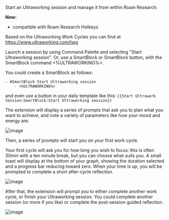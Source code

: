 Start an Ultraworking session and manage it from within Roam Research.

**New:**
- compatible with Roam Research Hotkeys

Based on the Ultraworking Work Cycles you can find at https://www.ultraworking.com/twg

Launch a session by using Command Palette and selecting "Start Ultraworking session". Or, use a SmartBlock or SmartBlock button, with the SmartBlock command <%ULTRAWORKING%>.

You could create a SmartBlock as follows:
```
- #SmartBlock Start Ultraworking session
    - <%ULTRAWORKING%>
```

and even use a button in your daily template like this:
```{{Start Ultrawork Session:SmartBlock:Start Ultraworking session}}```

The extension will display a series of prompts that ask you to plan what you want to achieve, and note a variety of parameters like how your mood and energy are.

![image](https://user-images.githubusercontent.com/6857790/200477305-b5d17ea1-e707-4ef4-876e-0af7739b5698.png)

Then, a series of prompts will start you on your first work cycle.

Your first cycle will ask you for how long you wish to focus: this is often 30min with a ten minute break, but you can choose what suits you. A small toast will display at the bottom of your graph, showing the duration selected and a progress bar reducing toward zero. When your time is up, you will be prompted to complete a short after-cycle reflection.

![image](https://user-images.githubusercontent.com/6857790/200477422-1aaac2c0-dabf-41d8-a51a-22b11e4e67b2.png)

After that, the extension will prompt you to either complete another work cycle, or finish your Ultraworking session. You could complete another session (or more if you like) or complete the post-session guided reflection.

![image](https://user-images.githubusercontent.com/6857790/200477460-48cd9f4d-58a7-43a1-a72f-215a53560d90.png)
